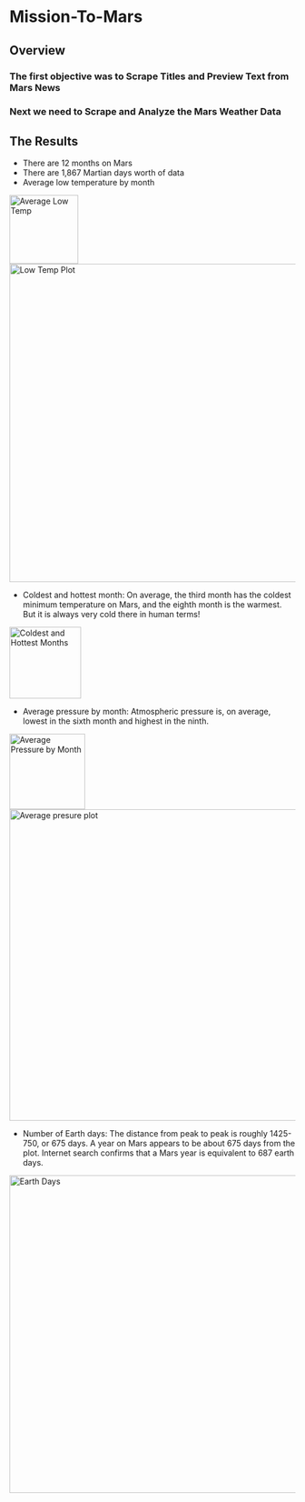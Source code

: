 # Mission-To-Mars
## Overview
### The first objective was to Scrape Titles and Preview Text from Mars News
### Next we need to Scrape and Analyze the Mars Weather Data
## The Results

- There are 12 months on Mars
- There are 1,867 Martian days worth of data
- Average low temperature by month
<img width="121" alt="Average Low Temp" src="https://user-images.githubusercontent.com/114355199/219869406-e7742ed6-6bf9-40fa-9b19-d5cc75158617.png">
<img width="560" alt="Low Temp Plot" src="https://user-images.githubusercontent.com/114355199/219869532-39061716-c007-4eed-9912-4e30a49be0ee.png">

- Coldest and hottest month:
On average, the third month has the coldest minimum temperature on Mars, and the eighth month is the warmest. But it is always very cold there in human terms!

<img width="126" alt="Coldest and Hottest Months" src="https://user-images.githubusercontent.com/114355199/219869635-ecee24b9-5f8e-4492-84f2-15d3b7035674.png">

- Average pressure by month: Atmospheric pressure is, on average, lowest in the sixth month and highest in the ninth.
<img width="133" alt="Average Pressure by Month" src="https://user-images.githubusercontent.com/114355199/219869761-fd05f6b9-fb62-465e-9a16-fda87f5a9f53.png">

<img width="548" alt="Average presure plot" src="https://user-images.githubusercontent.com/114355199/219869815-a084fa4a-458e-4ea7-8869-1ed094d49426.png">

- Number of Earth days: The distance from peak to peak is roughly 1425-750, or 675 days. A year on Mars appears to be about 675 days from the plot. Internet search confirms that a Mars year is equivalent to 687 earth days.
<img width="559" alt="Earth Days" src="https://user-images.githubusercontent.com/114355199/219869922-968d449a-0569-4d9e-82c1-fe9d2fb77c8c.png">
